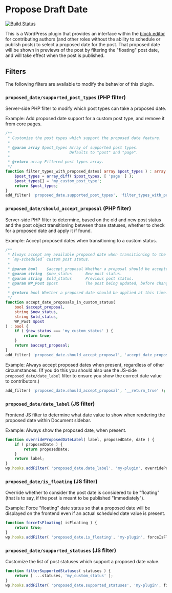 # Propose Draft Date

[![Build Status](https://travis-ci.com/humanmade/propose-draft-date.svg?branch=master)](https://travis-ci.com/humanmade/propose-draft-date)

This is a WordPress plugin that provides an interface within the [block editor](https://developer.wordpress.org/blogk-editor) for contributing authors (and other roles without the ability to schedule or publish posts) to select a proposed date for the post. That proposed date will be shown in previews of the post by filtering the "floating" post date, and will take effect when the post is published.

## Filters

The following filters are available to modify the behavior of this plugin.

### `proposed_date/supported_post_types` (PHP filter)

Server-side PHP filter to modify which post types can take a proposed date.

Example: Add proposed date support for a custom post type, and remove it from core pages.

```php
/**
 * Customize the post types which support the proposed date feature.
 *
 * @param array $post_types Array of supported post types.
 *                          Defaults to "post" and "page".
 *
 * @return array Filtered post types array.
 */
function filter_types_with_proposed_dates( array $post_types ) : array {
    $post_types = array_diff( $post_types, [ 'page' ] );
    $post_types[] = 'my_custom_post_type';
    return $post_types;
}
add_filter( 'proposed_date.supported_post_types', 'filter_types_with_proposed_dates', 10, 1 );
```

### `proposed_date/should_accept_proposal` (PHP filter)

Server-side PHP filter to determine, based on the old and new post status and the post object transitioning between those statuses, whether to check for a proposed date and apply it if found.

Example: Accept proposed dates when transitioning to a custom status.

```php
/**
 * Always accept any available proposed date when transitioning to the
 * `my-scheduled` custom post status.
 *
 * @param bool    $accept_proposal Whether a proposal should be accepted.
 * @param string  $new_status      New post status.
 * @param string  $old_status      Previous post status.
 * @param WP_Post $post            The post being updated, before changes are applied.
 *
 * @return bool Whether a proposed date should be applied at this time.
 */
function accept_date_proposals_in_custom_status(
    bool $accept_proposal,
    string $new_status,
    string $old_status,
    WP_Post $post
) : bool {
    if ( $new_status === 'my_custom_status' ) {
        return true;
    }
    return $accept_proposal;
}
add_filter( 'proposed_date.should_accept_proposal', 'accept_date_proposals_in_custom_status', 10, 4 );
```

Example: Always accept proposed dates when present, regardless of other circumstances. (If you do this you should also use the JS-side `proposed_date/date_label` filter to ensure you show the correct date value to contributors.)

```php
add_filter( 'proposed_date.should_accept_proposal', '__return_true' );
```

### `proposed_date/date_label` (JS filter)

Frontend JS filter to determine what date value to show when rendering the proposed date within Document sidebar.

Example: Always show the proposed date, when present.

```js
function overrideProposedDateLabel( label, proposedDate, date ) {
    if ( proposedDate ) {
        return proposedDate;
    }
    return label;
}
wp.hooks.addFilter( 'proposed_date.date_label', 'my-plugin', overrideProposedDateLabel );
```

### `proposed_date/is_floating` (JS filter)

Override whether to consider the post date is considered to be "floating" (that is to say, if the post is meant to be published "Immediately").

Example: Force "floating" date status so that a proposed date will be displayed on the frontend even if an actual scheduled date value is present.

```js
function forceIsFloating( isFloating ) {
    return true;
}
wp.hooks.addFilter( 'proposed_date.is_floating', 'my-plugin', forceIsFloating );
```

### `proposed_date/supported_statuses` (JS filter)

Customize the list of post statuses which support a proposed date value.

```js
function filterSupportedStatuses( statuses ) {
    return [ ...statuses, 'my_custom_status' ];
}
wp.hooks.addFilter( 'proposed_date.supported_statuses', 'my-plugin', filterSupportedStatuses );
```
